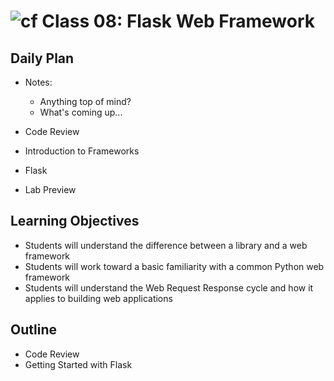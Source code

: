 # ![cf](http://i.imgur.com/7v5ASc8.png) Class 08: Flask Web Framework

## Daily Plan
- Notes:
    - Anything top of mind?
    - What's coming up...
    
- Code Review
- Introduction to Frameworks
- Flask
- Lab Preview

## Learning Objectives

- Students will understand the difference between a library and a web framework
- Students will work toward a basic familiarity with a common Python web framework
- Students will understand the Web Request Response cycle and how it applies to building web applications

## Outline

- Code Review
- Getting Started with Flask 

<!-- links -->


